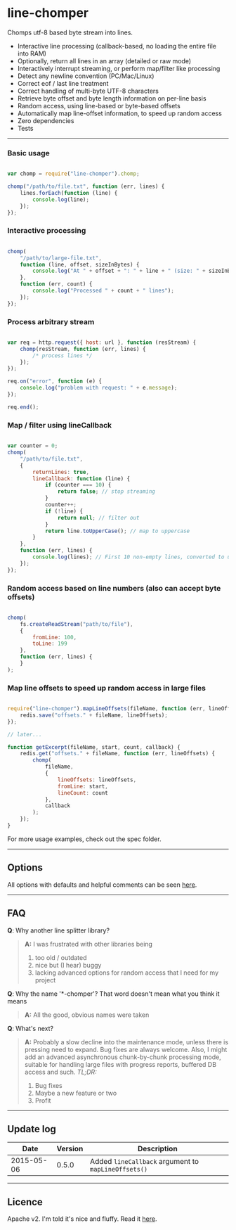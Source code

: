 # line-chomper

Chomps utf-8 based byte stream into lines.

- Interactive line processing (callback-based, no loading the entire file into RAM)
- Optionally, return all lines in an array (detailed or raw mode)
- Interactively interrupt streaming, or perform map/filter like processing
- Detect any newline convention (PC/Mac/Linux)
- Correct eof / last line treatment
- Correct handling of multi-byte UTF-8 characters
- Retrieve byte offset and byte length information on per-line basis
- Random access, using line-based or byte-based offsets
- Automatically map line-offset information, to speed up random access
- Zero dependencies
- Tests

**************

### Basic usage

```javascript

var chomp = require("line-chomper").chomp;

chomp("/path/to/file.txt", function (err, lines) {
	lines.forEach(function (line) {
		console.log(line);
	});
});

```

### Interactive processing

```javascript

chomp(
    "/path/to/large-file.txt",
    function (line, offset, sizeInBytes) {
        console.log("At " + offset + ": " + line + " (size: " + sizeInBytes + " b)");
    },
    function (err, count) {
		console.log("Processed " + count + " lines");
	});
});

```

### Process arbitrary stream

```javascript

var req = http.request({ host: url }, function (resStream) {
	chomp(resStream, function (err, lines) {
		/* process lines */
	});
});

req.on("error", function (e) {
	console.log("problem with request: " + e.message);
});

req.end();

```

### Map / filter using lineCallback

```javascript

var counter = 0;
chomp(
    "/path/to/file.txt",
    {
		returnLines: true,
		lineCallback: function (line) {
			if (counter === 10) {
                return false; // stop streaming
            }
            counter++;
            if (!line) {
                return null; // filter out
            }
            return line.toUpperCase(); // map to uppercase
		}
	},
    function (err, lines) {
		console.log(lines); // First 10 non-empty lines, converted to uppercase
	});
});

```

### Random access based on line numbers (also can accept byte offsets)

```javascript

chomp(
	fs.createReadStream("path/to/file"),
	{
		fromLine: 100,
		toLine: 199
	},
	function (err, lines) {
	}
);

```

### Map line offsets to speed up random access in large files

```javascript

require("line-chomper").mapLineOffsets(fileName, function (err, lineOffsets) {
    redis.save("offsets." + fileName, lineOffsets);
});

// later...

function getExcerpt(fileName, start, count, callback) {
    redis.get("offsets." + fileName, function (err, lineOffsets) {
        chomp(
            fileName,
            {
                lineOffsets: lineOffsets,
			    fromLine: start,
			    lineCount: count
            },
            callback
        );
    });
}

```

For more usage examples, check out the spec folder.

**************

## Options

All options with defaults and helpful comments can be seen [here](lib/vars.js).

**************

## FAQ

**Q**: Why another line splitter library?

> **A:** I was frustrated with other libraries being
> 1. too old / outdated
> 2. nice but (I hear) buggy
> 3. lacking advanced options for random access that I need for my project

**Q**: Why the name '*-chomper'? That word doesn't mean what you think it means
> **A:** All the good, obvious names were taken

**Q**: What's next?
> **A:** Probably a slow decline into the maintenance mode, unless there is pressing need to expand. Bug fixes are always welcome. Also, I might add an advanced asynchronous chunk-by-chunk processing mode, suitable for handling large files with progress reports, buffered DB access and such.
> *TL;DR:*
> 1. Bug fixes
> 2. Maybe a new feature or two
> 3. Profit

**************

## Update log

|Date      |Version|Description
|----------|-------|-----------
|2015-05-06|0.5.0  |Added `lineCallback` argument to `mapLineOffsets()`

**************

## Licence

Apache v2. I'm told it's nice and fluffy. Read it [here](LICENCE).
